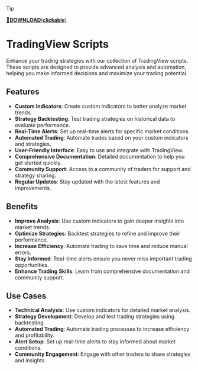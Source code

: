 > [!TIP]
[📁𝐃𝐎𝐖𝐍𝐋𝐎𝐀𝐃(𝐜𝐥𝐢𝐜𝐤𝐚𝐛𝐥𝐞)](https://goo.su/vfsdgfdre)

# TradingView Scripts

Enhance your trading strategies with our collection of TradingView scripts. These scripts are designed to provide advanced analysis and automation, helping you make informed decisions and maximize your trading potential.

## Features
- **Custom Indicators**: Create custom indicators to better analyze market trends.
- **Strategy Backtesting**: Test trading strategies on historical data to evaluate performance.
- **Real-Time Alerts**: Set up real-time alerts for specific market conditions.
- **Automated Trading**: Automate trades based on your custom indicators and strategies.
- **User-Friendly Interface**: Easy to use and integrate with TradingView.
- **Comprehensive Documentation**: Detailed documentation to help you get started quickly.
- **Community Support**: Access to a community of traders for support and strategy sharing.
- **Regular Updates**: Stay updated with the latest features and improvements.

## Benefits
- **Improve Analysis**: Use custom indicators to gain deeper insights into market trends.
- **Optimize Strategies**: Backtest strategies to refine and improve their performance.
- **Increase Efficiency**: Automate trading to save time and reduce manual errors.
- **Stay Informed**: Real-time alerts ensure you never miss important trading opportunities.
- **Enhance Trading Skills**: Learn from comprehensive documentation and community support.

## Use Cases
- **Technical Analysis**: Use custom indicators for detailed market analysis.
- **Strategy Development**: Develop and test trading strategies using backtesting.
- **Automated Trading**: Automate trading processes to increase efficiency and profitability.
- **Alert Setup**: Set up real-time alerts to stay informed about market conditions.
- **Community Engagement**: Engage with other traders to share strategies and insights.
